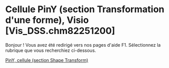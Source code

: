 
# Cellule PinY (section Transformation d'une forme), Visio [Vis_DSS.chm82251200]

Bonjour ! Vous avez été redirigé vers nos pages d'aide F1. Sélectionnez la rubrique que vous recherchiez ci-dessous.

[PinY, cellule (section Shape Transform)](http://msdn.microsoft.com/library/98b86b9d-9cc0-1169-1c44-ef1505bf92fa%28Office.15%29.aspx)
